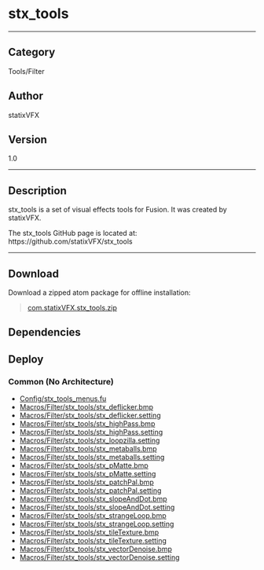 # stx_tools
___

## Category
Tools/Filter

## Author
statixVFX

## Version
1.0

___

## Description
<p>stx_tools is a set of visual effects tools for Fusion. It was created by statixVFX.</p>

<p>The stx_tools GitHub page is located at:<br>
https://github.com/statixVFX/stx_tools</p>

___

## Download

Download a zipped atom package for offline installation:
> [com.statixVFX.stx_tools.zip](https://gitlab.com/WeSuckLess/Reactor/-/archive/master/Reactor-master.zip?path=Atoms/com.statixVFX.stx_tools)  

## Dependencies

## Deploy

### Common (No Architecture)

<ul>
<li><a href="https://gitlab.com/WeSuckLess/Reactor/-/blob/master/Atoms/com.statixVFX.stx_tools/Config/stx_tools_menus.fu?ref_type=heads">Config/stx_tools_menus.fu</a></li>
<li><a href="https://gitlab.com/WeSuckLess/Reactor/-/blob/master/Atoms/com.statixVFX.stx_tools/Macros/Filter/stx_tools/stx_deflicker.bmp?ref_type=heads">Macros/Filter/stx_tools/stx_deflicker.bmp</a></li>
<li><a href="https://gitlab.com/WeSuckLess/Reactor/-/blob/master/Atoms/com.statixVFX.stx_tools/Macros/Filter/stx_tools/stx_deflicker.setting?ref_type=heads">Macros/Filter/stx_tools/stx_deflicker.setting</a></li>
<li><a href="https://gitlab.com/WeSuckLess/Reactor/-/blob/master/Atoms/com.statixVFX.stx_tools/Macros/Filter/stx_tools/stx_highPass.bmp?ref_type=heads">Macros/Filter/stx_tools/stx_highPass.bmp</a></li>
<li><a href="https://gitlab.com/WeSuckLess/Reactor/-/blob/master/Atoms/com.statixVFX.stx_tools/Macros/Filter/stx_tools/stx_highPass.setting?ref_type=heads">Macros/Filter/stx_tools/stx_highPass.setting</a></li>
<li><a href="https://gitlab.com/WeSuckLess/Reactor/-/blob/master/Atoms/com.statixVFX.stx_tools/Macros/Filter/stx_tools/stx_loopzilla.setting?ref_type=heads">Macros/Filter/stx_tools/stx_loopzilla.setting</a></li>
<li><a href="https://gitlab.com/WeSuckLess/Reactor/-/blob/master/Atoms/com.statixVFX.stx_tools/Macros/Filter/stx_tools/stx_metaballs.bmp?ref_type=heads">Macros/Filter/stx_tools/stx_metaballs.bmp</a></li>
<li><a href="https://gitlab.com/WeSuckLess/Reactor/-/blob/master/Atoms/com.statixVFX.stx_tools/Macros/Filter/stx_tools/stx_metaballs.setting?ref_type=heads">Macros/Filter/stx_tools/stx_metaballs.setting</a></li>
<li><a href="https://gitlab.com/WeSuckLess/Reactor/-/blob/master/Atoms/com.statixVFX.stx_tools/Macros/Filter/stx_tools/stx_pMatte.bmp?ref_type=heads">Macros/Filter/stx_tools/stx_pMatte.bmp</a></li>
<li><a href="https://gitlab.com/WeSuckLess/Reactor/-/blob/master/Atoms/com.statixVFX.stx_tools/Macros/Filter/stx_tools/stx_pMatte.setting?ref_type=heads">Macros/Filter/stx_tools/stx_pMatte.setting</a></li>
<li><a href="https://gitlab.com/WeSuckLess/Reactor/-/blob/master/Atoms/com.statixVFX.stx_tools/Macros/Filter/stx_tools/stx_patchPal.bmp?ref_type=heads">Macros/Filter/stx_tools/stx_patchPal.bmp</a></li>
<li><a href="https://gitlab.com/WeSuckLess/Reactor/-/blob/master/Atoms/com.statixVFX.stx_tools/Macros/Filter/stx_tools/stx_patchPal.setting?ref_type=heads">Macros/Filter/stx_tools/stx_patchPal.setting</a></li>
<li><a href="https://gitlab.com/WeSuckLess/Reactor/-/blob/master/Atoms/com.statixVFX.stx_tools/Macros/Filter/stx_tools/stx_slopeAndDot.bmp?ref_type=heads">Macros/Filter/stx_tools/stx_slopeAndDot.bmp</a></li>
<li><a href="https://gitlab.com/WeSuckLess/Reactor/-/blob/master/Atoms/com.statixVFX.stx_tools/Macros/Filter/stx_tools/stx_slopeAndDot.setting?ref_type=heads">Macros/Filter/stx_tools/stx_slopeAndDot.setting</a></li>
<li><a href="https://gitlab.com/WeSuckLess/Reactor/-/blob/master/Atoms/com.statixVFX.stx_tools/Macros/Filter/stx_tools/stx_strangeLoop.bmp?ref_type=heads">Macros/Filter/stx_tools/stx_strangeLoop.bmp</a></li>
<li><a href="https://gitlab.com/WeSuckLess/Reactor/-/blob/master/Atoms/com.statixVFX.stx_tools/Macros/Filter/stx_tools/stx_strangeLoop.setting?ref_type=heads">Macros/Filter/stx_tools/stx_strangeLoop.setting</a></li>
<li><a href="https://gitlab.com/WeSuckLess/Reactor/-/blob/master/Atoms/com.statixVFX.stx_tools/Macros/Filter/stx_tools/stx_tileTexture.bmp?ref_type=heads">Macros/Filter/stx_tools/stx_tileTexture.bmp</a></li>
<li><a href="https://gitlab.com/WeSuckLess/Reactor/-/blob/master/Atoms/com.statixVFX.stx_tools/Macros/Filter/stx_tools/stx_tileTexture.setting?ref_type=heads">Macros/Filter/stx_tools/stx_tileTexture.setting</a></li>
<li><a href="https://gitlab.com/WeSuckLess/Reactor/-/blob/master/Atoms/com.statixVFX.stx_tools/Macros/Filter/stx_tools/stx_vectorDenoise.bmp?ref_type=heads">Macros/Filter/stx_tools/stx_vectorDenoise.bmp</a></li>
<li><a href="https://gitlab.com/WeSuckLess/Reactor/-/blob/master/Atoms/com.statixVFX.stx_tools/Macros/Filter/stx_tools/stx_vectorDenoise.setting?ref_type=heads">Macros/Filter/stx_tools/stx_vectorDenoise.setting</a></li>
</ul>
